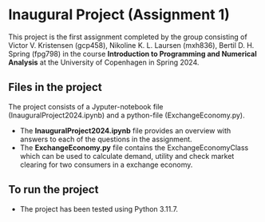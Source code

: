 # Inaugural Project (Assignment 1)
This project is the first assignment completed by the group consisting of Victor V. Kristensen (gcp458), Nikoline K. L. Laursen (mxh836), Bertil D. H. Spring (fpg798) in the course **Introduction to Programming and Numerical Analysis** at the University of Copenhagen in Spring 2024.

## Files in the project
The project consists of a Jyputer-notebook file (InauguralProject2024.ipynb) and a python-file (ExchangeEconomy.py).
* The **InauguralProject2024.ipynb** file provides an overview with answers to each of the questions in the assignment.
* The **ExchangeEconomy.py** file contains the ExchangeEconomyClass which can be used to calculate demand, utility and check market clearing for two consumers in a exchange economy.

## To run the project
* The project has been tested using Python 3.11.7.
